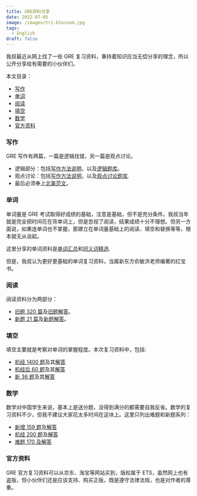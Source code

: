 ```yaml
---
title: GRE资料分享
date: 2022-07-05
image: /images/tri-blossom.jpg
tags:
  - English
draft: false
---
```


我叔最近从网上找了一些 GRE 复习资料，秉持着知识应当无偿分享的理念，所以公开分享给有需要的小伙伴们。

<!-- excerpt -->

本文目录：

- [写作](#写作)
- [单词](#单词)
- [阅读](#阅读)
- [填空](#填空)
- [数学](#数学)
- [官方资料](#官方资料)

### 写作

GRE 写作有两篇，一篇是逻辑找错，另一篇是观点讨论。

- 逻辑部分：包括[写作方法说明](https://drive.google.com/file/d/1MxQHQsSimGZgCZPTAPwB8cSAviRxr05O/view?usp=sharing)，以及[逻辑题库](https://drive.google.com/file/d/1HxOTCqdXOZqJnYhiYnARtg5YF4VI5ysa/view?usp=sharing)。
- 观点讨论：包括[写作方法说明](https://drive.google.com/file/d/1EwOQq82LlYIV0pn_0b0mKLhnJUGVfYto/view?usp=sharing)，以及[观点讨论题库](https://drive.google.com/file/d/1rNPBUriRyVSW8L7MaqLRwgj609wDksjA/view?usp=sharing).
- 最后必须奉上[北美范文](https://drive.google.com/file/d/1rhnxXI6KFQSr6HV64MmgSs9-4naVIjpT/view?usp=sharing)。

### 单词

单词量是 GRE 考试取得好成绩的基础，注意是基础，但不是充分条件。我叔当年就是完全把时间花在背单词上，但是忽视了阅读，结果成绩十分不理想。但另一方面说，如果连单词也不掌握，那建立在单词量基础上的阅读、填空和替换等等，根本就无从谈起。

这里分享的单词资料是[单词汇总](https://docs.google.com/spreadsheets/d/1g4wGtWPrr8WwFJxvpXvZT63MzWaabK35/edit?usp=sharing&ouid=104966965464336911050&rtpof=true&sd=true)和[同义词精选](https://drive.google.com/file/d/16Cu8cdzZyVKgh4k-0yEhH6Fi895dSBQJ/view?usp=sharing).

但是，我叔认为更好更基础的单词复习资料，当属新东方俞敏洪老师编著的红宝书。

### 阅读

阅读资料分为两部分：

- [旧题 320 篇](https://drive.google.com/file/d/1mmeQI-XdD_vgL2UaruYDA3YxRifaxcjG/view?usp=sharing)及[旧题解答](https://drive.google.com/file/d/1EO6gnc_iq3EVkX3TgmIxCUuN-EMl8fPN/view?usp=sharing)。
- [新题 21 篇](https://drive.google.com/file/d/1beKgXAW9tfCJIaZqCCOqwxneYs6pbVOi/view?usp=sharing)及[新题解答](https://drive.google.com/file/d/1bK5hmq33FqeQW-PCDak2uP5x5ezLhyWz/view?usp=sharing)。

### 填空

填空主要就是考察对单词的掌握程度。本次复习资料中，包括:

- [机经 1400 题](https://drive.google.com/file/d/1921KADcSucaLC0uE3thwUh9ILD0Y7enw/view?usp=sharing)及其[解答](https://drive.google.com/file/d/1_xPHOm7YaT8INdRp0edkBflzruqTGg87/view?usp=sharing)
- [机经后 60 题](https://drive.google.com/file/d/1FxCBMTheG-mte-O_dE-TDfU63nOoupwd/view?usp=sharing)及其[解答](https://drive.google.com/file/d/1HElNB5AOSascjbN5e5LBA6vdMXHk3Duv/view?usp=sharing)
- [新 36 题](https://drive.google.com/file/d/13nZpG7FB7cWNTjNfnovOSMGGvpUNZqy7/view?usp=sharing)及其[解答](https://drive.google.com/file/d/1cAaVwZ4_n51fgO6s0KdcnRO5xyeGEHhB/view?usp=sharing)

### 数学

数学对中国学生来说，基本上是送分题，没得到满分的都需要自我反省。数学的复习资料不少，但我不建议大家花太多时间在这块上。这里只列出难题和新题系列：

- [新增 159 题](https://drive.google.com/file/d/1N_E6F4tLIXwVJwsVaEEm3sVCOMzIWER8/view?usp=sharing)及[解答](https://drive.google.com/file/d/1mEQtiEbPABgTTHjJu3UJ_AD6toXs9DHD/view?usp=sharing)
- [机经 200 题](https://drive.google.com/file/d/1ConmuZETz8vKZocSQDdgW6DnEULfzGhD/view?usp=sharing)及[解答](https://drive.google.com/file/d/1JjYJS4UkPtJI_7KePBWgxWoyyXQ43mWH/view?usp=sharing)
- [难题 170 及解答](https://drive.google.com/file/d/1cwFaYYiZm7qGf8IU2HA5njY0Kx4TlQvU/view?usp=sharing)

### 官方资料

GRE 官方复习资料可以从京东、淘宝等网站买到，版权属于 ETS，虽然网上也有盗版，但小伙伴们还是应该支持、购买正版，既是遵守法律法规，也是对作者的尊重。
